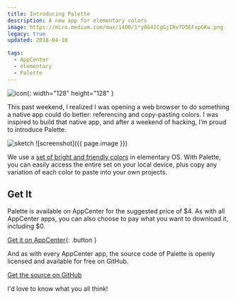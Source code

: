 ```yaml
---
title: Introducing Palette
description: A new app for elementary colors
image: https://miro.medium.com/max/1400/1*y0G4ICgGjIRvTD5EFxpGKw.png
legacy: true
updated: 2018-04-10

tags:
  - AppCenter
  - elementary
  - Palette
---
```


![icon](https://miro.medium.com/max/256/1*llI8iRmByS2cqOHDpZySHQ.png){: width="128" height="128" }

This past weekend, I realized I was opening a web browser to do something a native app could do better: referencing and copy-pasting colors. I was inspired to build that native app, and after a weekend of hacking, I’m proud to introduce Palette.

![sketch](https://miro.medium.com/max/1400/1*ZlqNm7ndFqpdADtBGOiPRw.jpeg)
![screenshot]({{ page.image }})

We use a [set of bright and friendly colors](https://elementary.io/brand) in elementary OS. With Palette, you can easily access the entire set on your local device, plus copy any variation of each color to paste into your own projects.

## Get It

Palette is available on AppCenter for the suggested price of $4. As with all AppCenter apps, you can also choose to pay what you want to download it, including $0.

[Get it on AppCenter](https://appcenter.elementary.io/com.github.cassidyjames.palette){: .button }

And as with every AppCenter app, the source code of Palette is openly licensed and available for free on GitHub.

[Get the source on GitHub](https://github.com/cassidyjames/palette)

I'd love to know what you all think!
